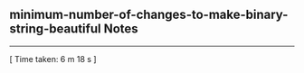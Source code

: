 <h2>minimum-number-of-changes-to-make-binary-string-beautiful Notes</h2><hr>[ Time taken: 6 m 18 s ]
